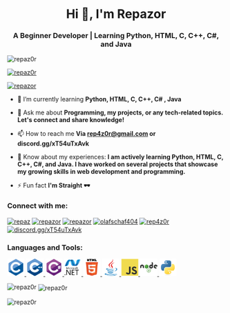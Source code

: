 <h1 align="center">Hi 👋, I'm Repazor</h1>
<h3 align="center">A Beginner Developer | Learning Python, HTML, C, C++, C#,  and Java</h3>

<p align="left"> <img src="https://komarev.com/ghpvc/?username=repaz0r&label=Profile%20views&color=0e75b6&style=flat" alt="repaz0r" /> </p>

<p align="left"> <a href="https://github.com/ryo-ma/github-profile-trophy"><img src="https://github-profile-trophy.vercel.app/?username=repaz0r" alt="repaz0r" /></a> </p>

<p align="left"> <a href="https://twitter.com/repazor" target="blank"><img src="https://img.shields.io/twitter/follow/repazor?logo=twitter&style=for-the-badge" alt="repazor" /></a> </p>

- 🌱 I’m currently learning **Python, HTML, C, C++, C# , Java**

- 💬 Ask me about **Programming, my projects, or any tech-related topics. Let's connect and share knowledge!**

- 📫 How to reach me **Via rep4z0r@gmail.com or discord.gg/xT54uTxAvk**

- 📄 Know about my experiences: **I am actively learning Python, HTML, C, C++, C#, and Java. I have worked on several projects that showcase my growing skills in web development and programming.**

- ⚡ Fun fact **I'm Straight 🕶**

<h3 align="left">Connect with me:</h3>
<p align="left">
<a href="https://dev.to/repaz" target="blank"><img align="center" src="https://raw.githubusercontent.com/rahuldkjain/github-profile-readme-generator/master/src/images/icons/Social/devto.svg" alt="repaz" height="30" width="40" /></a>
<a href="https://twitter.com/repazor" target="blank"><img align="center" src="https://raw.githubusercontent.com/rahuldkjain/github-profile-readme-generator/master/src/images/icons/Social/twitter.svg" alt="repazor" height="30" width="40" /></a>
<a href="https://fb.com/repazor" target="blank"><img align="center" src="https://raw.githubusercontent.com/rahuldkjain/github-profile-readme-generator/master/src/images/icons/Social/facebook.svg" alt="repazor" height="30" width="40" /></a>
<a href="https://instagram.com/olafschaf404" target="blank"><img align="center" src="https://raw.githubusercontent.com/rahuldkjain/github-profile-readme-generator/master/src/images/icons/Social/instagram.svg" alt="olafschaf404" height="30" width="40" /></a>
<a href="https://www.youtube.com/c/rep4z0r" target="blank"><img align="center" src="https://raw.githubusercontent.com/rahuldkjain/github-profile-readme-generator/master/src/images/icons/Social/youtube.svg" alt="rep4z0r" height="30" width="40" /></a>
<a href="https://discord.gg/discord.gg/xT54uTxAvk" target="blank"><img align="center" src="https://raw.githubusercontent.com/rahuldkjain/github-profile-readme-generator/master/src/images/icons/Social/discord.svg" alt="discord.gg/xT54uTxAvk" height="30" width="40" /></a>
</p>

<h3 align="left">Languages and Tools:</h3>
<p align="left"> <a href="https://www.cprogramming.com/" target="_blank" rel="noreferrer"> <img src="https://raw.githubusercontent.com/devicons/devicon/master/icons/c/c-original.svg" alt="c" width="40" height="40"/> </a> <a href="https://www.w3schools.com/cpp/" target="_blank" rel="noreferrer"> <img src="https://raw.githubusercontent.com/devicons/devicon/master/icons/cplusplus/cplusplus-original.svg" alt="cplusplus" width="40" height="40"/> </a> <a href="https://www.w3schools.com/cs/" target="_blank" rel="noreferrer"> <img src="https://raw.githubusercontent.com/devicons/devicon/master/icons/csharp/csharp-original.svg" alt="csharp" width="40" height="40"/> </a> <a href="https://dotnet.microsoft.com/" target="_blank" rel="noreferrer"> <img src="https://raw.githubusercontent.com/devicons/devicon/master/icons/dot-net/dot-net-original-wordmark.svg" alt="dotnet" width="40" height="40"/> </a> <a href="https://www.w3.org/html/" target="_blank" rel="noreferrer"> <img src="https://raw.githubusercontent.com/devicons/devicon/master/icons/html5/html5-original-wordmark.svg" alt="html5" width="40" height="40"/> </a> <a href="https://www.java.com" target="_blank" rel="noreferrer"> <img src="https://raw.githubusercontent.com/devicons/devicon/master/icons/java/java-original.svg" alt="java" width="40" height="40"/> </a> <a href="https://developer.mozilla.org/en-US/docs/Web/JavaScript" target="_blank" rel="noreferrer"> <img src="https://raw.githubusercontent.com/devicons/devicon/master/icons/javascript/javascript-original.svg" alt="javascript" width="40" height="40"/> </a> <a href="https://nodejs.org" target="_blank" rel="noreferrer"> <img src="https://raw.githubusercontent.com/devicons/devicon/master/icons/nodejs/nodejs-original-wordmark.svg" alt="nodejs" width="40" height="40"/> </a> <a href="https://www.python.org" target="_blank" rel="noreferrer"> <img src="https://raw.githubusercontent.com/devicons/devicon/master/icons/python/python-original.svg" alt="python" width="40" height="40"/> </a> </p>

<p><img align="left" src="https://github-readme-stats.vercel.app/api/top-langs?username=repaz0r&show_icons=true&locale=en&layout=compact" alt="repaz0r" /></p>

<p>&nbsp;<img align="center" src="https://github-readme-stats.vercel.app/api?username=repaz0r&show_icons=true&locale=en" alt="repaz0r" /></p>

<p><img align="center" src="https://github-readme-streak-stats.herokuapp.com/?user=repaz0r&" alt="repaz0r" /></p>

